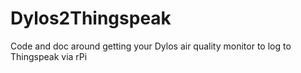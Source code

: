 # Dylos2Thingspeak
Code and doc around getting your Dylos air quality monitor to log to Thingspeak via rPi
